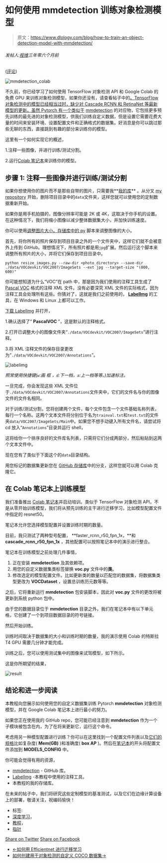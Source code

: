 # 如何使用 mmdetection 训练对象检测模型

> 原文：<https://www.dlology.com/blog/how-to-train-an-object-detection-model-with-mmdetection/>

###### 发帖人:[程维](/blog/author/Chengwei/)三年零六个月前

([评论](/blog/how-to-train-an-object-detection-model-with-mmdetection/#disqus_thread))

![mmdetection_colab](img/12f3c1801cdc03036cd5ab92586121a0.png)

不久前，你已经学习了如何使用 TensorFlow 对象检测 API 和 Google Colab 的免费 GPU 来训练对象检测模型，如果你还没有，请查看帖子中的[。TensorFlow 对象检测中的模型已经相当过时，缺少对 Cascade RCNN 和 RetinaNet 等最新模型的更新。虽然 Pytorch 有一个类似于](https://www.dlology.com/blog/how-to-train-an-object-detection-model-easy-for-free/) [mmdetection](https://github.com/open-mmlab/mmdetection) 的对应物，它包括更多预先训练的最先进的对象检测模型，供我们训练自定义数据，但是设置它需要花费大量的时间来安装环境、设置配置文件和正确格式的数据集。好消息是你可以跳过那些无聊的东西，直接跳到有趣的部分来训练你的模型。

这里有一个如何实现它的概述，

1.注释一些图像，并进行训练/测试分割。

2.运行[Colab 笔记本](https://colab.research.google.com/github/Tony607/mmdetection_object_detection_demo/blob/master/mmdetection_train_custom_data.ipynb)来训练你的模型。

## 步骤 1: 注释一些图像并进行训练/测试分割

如果你想使用你的图片而不是那些自带的图片，只需要我**[我的库](https://github.com/Tony607/mmdetection_object_detection_demo)** 。从分叉 [my repository](https://github.com/Tony607/mmdetection_object_detection_demo) 开始，删除项目目录中的`data`文件夹，这样您就可以使用您的定制数据重新开始。

如果你是用手机拍摄的，图像分辨率可能是 2K 或 4K，这取决于你手机的设置。在这种情况下，我们将缩小图像以减少整体数据集大小，并加快训练速度。

你可以使用<g class="gr_ gr_106 gr-alert gr_gramm gr_inline_cards gr_disable_anim_appear Grammar only-del replaceWithoutSep" id="106" data-gr-id="106">[<g class="gr_ gr_106 gr-alert gr_gramm gr_inline_cards gr_disable_anim_appear Grammar only-del replaceWithoutSep" id="106" data-gr-id="106">调整图片大小</g>。存储库中的 py](https://github.com/Tony607/mmdetection_object_detection_demo/blob/master/resize_images.py) 脚本来调整图像的大小。</g>

首先，将你所有的照片保存到项目目录之外的一个文件夹中，这样它们就不会被意外上传到 GitHub。理想情况下，所有照片都是用<g class="gr_ gr_141 gr-alert gr_gramm gr_inline_cards gr_disable_anim_appear Style multiReplace" id="141" data-gr-id="141">`jpg`<g class="gr_ gr_141 gr-alert gr_gramm gr_inline_cards gr_disable_anim_appear Style multiReplace" id="141" data-gr-id="141">扩展</g>。然后运行这个脚本来调整所有照片的大小，并将它们保存到项目目录中。</g>

```
python resize_images.py --raw-dir <photo_directory> --save-dir ./data/VOCdevkit/VOC2007/ImageSets --ext jpg --target-size "(800, 600)"
```

你可能想知道为什么“VOC”在 path 中，那是因为我们使用的注释工具生成了 [Pascal VOC](http://host.robots.ox.ac.uk/pascal/VOC/) 格式的注释 XML 文件。没有必要深究 XML 文件的实际格式，因为注释工具会处理所有这些。你猜对了，这就是我们之前使用的， **[LabelImg](https://tzutalin.github.io/labelImg/)** 的工具，在 Windows 和 Linux 上都可以工作。

[下载 LabelImg](https://tzutalin.github.io/labelImg/) 并打开，

1.确认选择了“ **PascalVOC** ”，这是默认的注释格式。

2.打开已调整大小的图像文件夹“`./data/VOCdevkit/VOC2007/ImageSets`”进行注释。

3.将 XML 注释文件的保存目录更改为“`./data/VOCdevkit/VOC2007/Annotations`”。

![labelimg](img/763a3994db23eab4c7c0f83c72c1b614.png)

*照常使用快捷键(`w`:画  <g class="gr_ gr_128 gr-alert gr_gramm gr_inline_cards gr_disable_anim_appear Grammar only-ins doubleReplace replaceWithoutSep" id="128" data-gr-id="128">框</g> <g class="gr_ gr_129 gr-alert gr_gramm gr_inline_cards gr_disable_anim_appear Punctuation multiReplace" id="129" data-gr-id="129">，</g>`d`<g class="gr_ gr_129 gr-alert gr_gramm gr_inline_cards gr_disable_anim_appear Punctuation multiReplace" id="129" data-gr-id="129">:</g>下一档<g class="gr_ gr_130 gr-alert gr_gramm gr_inline_cards gr_disable_anim_appear Punctuation multiReplace" id="130" data-gr-id="130">，</g>`a`<g class="gr_ gr_130 gr-alert gr_gramm gr_inline_cards gr_disable_anim_appear Punctuation multiReplace" id="130" data-gr-id="130">:</g>上一档等等。)加速标注。*

一旦完成，你会发现这些 XML 文件位于`./data/VOCdevkit/VOC2007/Annotations`文件夹中，它们的文件名与你的图像文件的文件名相同。

对于训练/测试分割，您将创建两个文件，每个文件包含一个文件基础名称列表，每行一个名称。这两个文本文件将分别位于名为`trainval.txt`和`test.txt`的文件夹`data/VOC2007/ImageSets/Main`中。如果您不想手动键入所有文件名，请尝试将 cd 放入“`Annotations`”目录并运行 shell，

这将给你一个排序良好的文件库名列表，只需将它们分成两部分，然后粘贴到这两个文本文件中。

现在您有了类似于下面这个的`data`目录结构。

用您标记的数据集更新您在 [GitHub 存储库](https://github.com/Tony607/mmdetection_object_detection_demo)中的分支，这样您就可以用 Colab 克隆它。

## 在 Colab 笔记本上训练模型

我们准备推出 [Colab 笔记本](https://colab.research.google.com/github/Tony607/mmdetection_object_detection_demo/blob/master/mmdetection_train_custom_data.ipynb)并启动培训。类似于 TensorFlow 对象检测 API，不是从零开始训练模型，我们将从预先训练的主干进行迁移学习，比如模型配置文件中指定的 resnet50。

笔记本允许您选择模型配置并设置训练时期的数量。

目前，我只测试了两种型号配置， **faster_rcnn_r50_fpn_1x，**和 **cascade_rcnn_r50_fpn_1x** ，其他配置可以按照笔记本中的演示进行整合。

笔记本在训练模型之前处理几件事情，

1.  正在安装 **mmdetection** 及其依赖项。
2.  用您的自定义数据集类标签替换 **voc.py** 文件中的**类**。
3.  修改选定的模型配置文件。比如更新类的数量以匹配您的数据集，将数据集类型更改为 **VOCDataset** ，设置总训练历元数等等。

之后，它将重新运行 **mmdetection** 包安装脚本，因此对 **voc.py** 文件的更改将被更新到系统 python 包中。

由于您的数据目录位于 **mmdetection** 目录之外，我们在笔记本中有以下单元格，它创建了一个到项目数据目录的符号链接。

然后开始训练。

训练时间取决于数据集的大小和训练时期的数量，我的演示使用 Colab 的特斯拉 T4 GPU 需要几分钟才能完成。

训练之后，您可以使用测试集中的图像来试驾模型，如下所示。

这是你所期望的结果，

![result](img/518d23d1e56cc027d6afab1d5f6bbcb8.png)

## 结论和进一步阅读

本教程向您展示如何使用您的自定义数据集训练 Pytorch **mmdetection** 对象检测模型，并在 Google Colab 笔记本上进行最小的努力。

如果您正在使用我的 GitHub repo，您可能已经注意到 **mmdetection** 作为一个子模块被包含在内，为了在将来更新它，运行这个命令。

考虑用另一种模型配置进行训练？你可以在这里找到一个配置文件列表以及[它们的规格](https://github.com/open-mmlab/mmdetection/blob/master/MODEL_ZOO.md#baselines)比如复杂度( **Mem(GB)** )和准确度( **box AP** )。然后在[笔记本](https://colab.research.google.com/github/Tony607/mmdetection_object_detection_demo/blob/master/mmdetection_train_custom_data.ipynb)的开头将配置文件添加到 **MODELS_CONFIG** 中。

你可能会觉得有用的资源，

*   [mmdetection](https://github.com/open-mmlab/mmdetection) - GitHub 库。
*   [LabelImg](https://tzutalin.github.io/labelImg/) -本教程中使用的注释工具。
*   本教程的我的存储库。

在未来的帖子中，我们将研究这些定制模型的基准测试，以及它们在边缘计算设备上的部署，敬请关注，祝编码愉快！

*   标签:
*   [深度学习](/blog/tag/deep-learning/)，
*   [教程](/blog/tag/tutorial/)，
*   [指针](/blog/tag/pytorch/)

[Share on Twitter](https://twitter.com/intent/tweet?url=https%3A//www.dlology.com/blog/how-to-train-an-object-detection-model-with-mmdetection/&text=How%20to%20train%20an%20object%20detection%20model%20with%20mmdetection) [Share on Facebook](https://www.facebook.com/sharer/sharer.php?u=https://www.dlology.com/blog/how-to-train-an-object-detection-model-with-mmdetection/)

*   [←如何用 Efficientnet 进行迁移学习](/blog/transfer-learning-with-efficientnet/)
*   [如何创建用于对象检测的自定义 COCO 数据集→](/blog/how-to-create-custom-coco-data-set-for-object-detection/)
